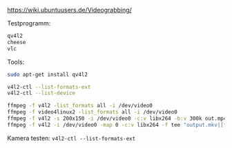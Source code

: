 https://wiki.ubuntuusers.de/Videograbbing/

Testprogramm:

```bash
qv4l2 
cheese
vlc
```

Tools:
```bash
sudo apt-get install qv4l2 

v4l2-ctl --list-formats-ext
v4l2-ctl --list-device

ffmpeg -f v4l2 -list_formats all -i /dev/video0
ffmpeg -f video4linux2 -list_formats all -i /dev/video0
ffmpeg -f v4l2 -s 200x150 -i /dev/video0 -c:v libx264 -b:v 300k out.mp4
ffmpeg -f v4l2 -i /dev/video0 -map 0 -c:v libx264 -f tee "output.mkv|[f=nut]pipe:" | ffplay-Pfeife:

```

Kamera testen:
`v4l2-ctl --list-formats-ext`

